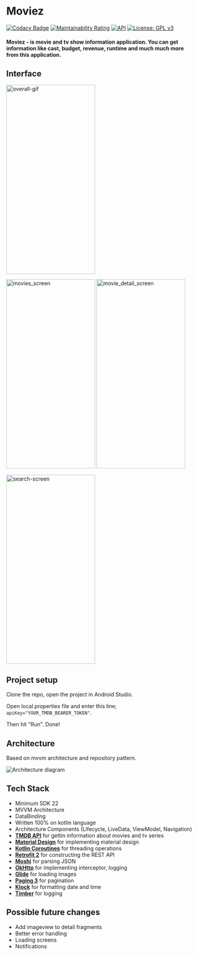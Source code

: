 # Moviez
[![Codacy Badge](https://app.codacy.com/project/badge/Grade/3cc6908b565b46f6940328734f83c051)](https://www.codacy.com/gh/kralonur/Moviez/dashboard?utm_source=github.com&amp;utm_medium=referral&amp;utm_content=kralonur/Moviez&amp;utm_campaign=Badge_Grade)
[![Maintainability Rating](https://sonarcloud.io/api/project_badges/measure?project=kralonur_Moviez&metric=sqale_rating)](https://sonarcloud.io/dashboard?id=kralonur_Moviez)
[![API](https://img.shields.io/badge/API-22%2B-brightgreen.svg?style=flat)](https://android-arsenal.com/api?level=22)
[![License: GPL v3](https://img.shields.io/badge/License-GPLv3-blue.svg)](https://www.gnu.org/licenses/gpl-3.0)

#### Moviez - is movie and tv show information application. You can get information like cast, budget, revenue, runtime and much much more from this application.

## Interface
<img width="235" height="500" alt="overall-gif" src="https://user-images.githubusercontent.com/18505576/96937162-3501de00-14d0-11eb-9698-56e9f891559b.gif">

<img alt="movies_screen" src="https://user-images.githubusercontent.com/18505576/96936839-7ba30880-14cf-11eb-8573-cce08ea6b494.png" width="235" height="500"> <img alt="movie_detail_screen" src="https://user-images.githubusercontent.com/18505576/96936981-cfaded00-14cf-11eb-8a5d-d81ec8f5401b.png" width="235" height="500">

<img width="235" height="500" alt="search-screen" src="https://user-images.githubusercontent.com/18505576/96936754-52827800-14cf-11eb-8188-cd181e958e95.gif">

## Project setup

Clone the repo, open the project in Android Studio. 

Open local.properties file and enter this line; `apiKey="YOUR_TMDB_BEARER_TOKEN"`.

Then hit "Run". Done!

## Architecture
Based on mvvm architecture and repository pattern.

![Architecture diagram](https://user-images.githubusercontent.com/18505576/96736485-54601480-13c5-11eb-8bd1-2308f224d58b.png)

## Tech Stack
- Minimum SDK 22
- MVVM Architecture
- DataBinding
- Written 100% on kotlin language
- Architecture Components (Lifecycle, LiveData, ViewModel, Navigation)
- [**TMDB API**](https://developers.themoviedb.org/3/getting-started/introduction) for gettin information about movies and tv series
- [**Material Design**](https://material.io/develop/android/docs/getting-started) for implementing material design
- [**Kotlin Coroutines**](https://github.com/Kotlin/kotlinx.coroutines) for threading operations
- [**Retrofit 2**](https://github.com/square/retrofit) for constructing the REST API
- [**Moshi**](https://github.com/square/moshi) for parsing JSON
- [**OkHttp**](https://github.com/square/okhttp) for implementing interceptor, logging
- [**Glide**](https://github.com/bumptech/glide) for loading images
- [**Paging 3**](https://developer.android.com/topic/libraries/architecture/paging/v3-overview) for pagination
- [**Klock**](https://github.com/korlibs/klock) for formatting date and time
- [**Timber**](https://github.com/JakeWharton/timber) for logging

## Possible future changes
- Add imageview to detail fragments
- Better error handling
- Loading screens
- Notifications